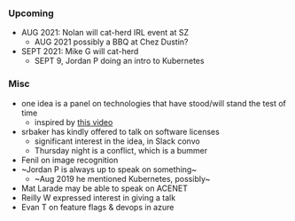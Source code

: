 ### Upcoming

* AUG 2021: Nolan will cat-herd IRL event at SZ
    - AUG 2021 possibly a BBQ at Chez Dustin?
* SEPT 2021: Mike G will cat-herd
   - SEPT 9, Jordan P doing an intro to Kubernetes

### Misc

* one idea is a panel on technologies that have stood/will stand the test of time
    - inspired by [this video](https://www.youtube.com/watch?v=lnMvLePCHmU)
* srbaker has kindly offered to talk on software licenses
    - significant interest in the idea, in Slack convo
    - Thursday night is a conflict, which is a bummer
* Fenil on image recognition
* ~Jordan P is always up to speak on something~
    * ~Aug 2019 he mentioned Kubernetes, possibly~
* Mat Larade may be able to speak on ACENET
* Reilly W expressed interest in giving a talk
* Evan T on feature flags & devops in azure
